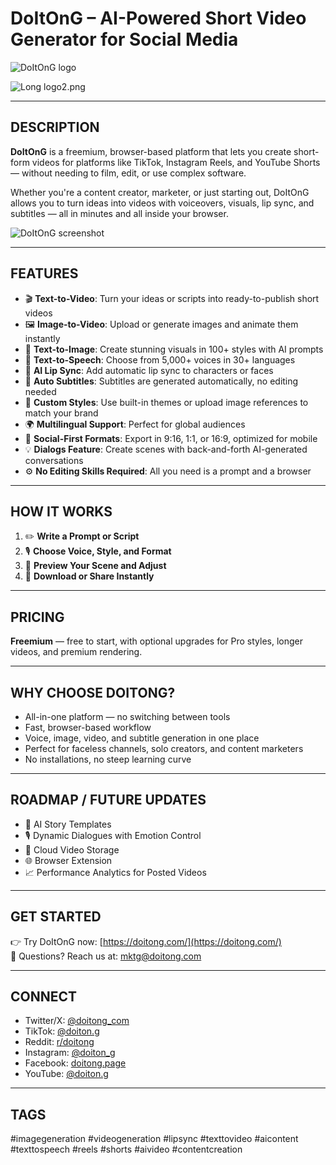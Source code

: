 # DoItOnG – AI-Powered Short Video Generator for Social Media

![DoItOnG logo](https://imagekit.io/tools/asset-public-link?detail=%7B%22name%22%3A%22Long%20logo2.png%22%2C%22type%22%3A%22image%2Fpng%22%2C%22signedurl_expire%22%3A%222028-05-04T07%3A12%3A36.334Z%22%2C%22signedUrl%22%3A%22https%3A%2F%2Fmedia-hosting.imagekit.io%2F658ff2d194394e10%2FLong%2520logo2.png%3FExpires%3D1841037156%26Key-Pair-Id%3DK2ZIVPTIP2VGHC%26Signature%3DNxQULkaWoD4W5IZKXYITUbgBsOatmKhwQagTSjOiT0AmqDB8hopE0eVgILFB4aKeRPa5z0WkiXP767Ye4IyVrKap8geBKBE9Klap7j-YGTMPxN9g5g8kilJzWVZLbUVGZ5y42UI1XAbJJ1OqraZkjKwVkeYQSF1O~LIBCHDlqO-sQ1XjdVYeGQuE6gZKbpi-QCXcrrASiKmPuVoLyWiGycO4ZbrNSVW6vB-VOCvIylxdRnxWkZzW8q3mnYcl5qNXSbCJ1ZJkcUK9o5cLoQg9BhFFrh2UsZJOVZ4~AuJrB-rPmrwnCENW0q3b1bEfhtpTGhk8udJvwyl9GPMjWKDDLQ__%22%7D)

![Long logo2.png](<https://media-hosting.imagekit.io/658ff2d194394e10/Long%20logo2.png?Expires=1841037156&Key-Pair-Id=K2ZIVPTIP2VGHC&Signature=NxQULkaWoD4W5IZKXYITUbgBsOatmKhwQagTSjOiT0AmqDB8hopE0eVgILFB4aKeRPa5z0WkiXP767Ye4IyVrKap8geBKBE9Klap7j-YGTMPxN9g5g8kilJzWVZLbUVGZ5y42UI1XAbJJ1OqraZkjKwVkeYQSF1O~LIBCHDlqO-sQ1XjdVYeGQuE6gZKbpi-QCXcrrASiKmPuVoLyWiGycO4ZbrNSVW6vB-VOCvIylxdRnxWkZzW8q3mnYcl5qNXSbCJ1ZJkcUK9o5cLoQg9BhFFrh2UsZJOVZ4~AuJrB-rPmrwnCENW0q3b1bEfhtpTGhk8udJvwyl9GPMjWKDDLQ__>)

---

## DESCRIPTION  
**DoItOnG** is a freemium, browser-based platform that lets you create short-form videos for platforms like TikTok, Instagram Reels, and YouTube Shorts — without needing to film, edit, or use complex software.

Whether you're a content creator, marketer, or just starting out, DoItOnG allows you to turn ideas into videos with voiceovers, visuals, lip sync, and subtitles — all in minutes and all inside your browser.

![DoItOnG screenshot](https://postimg.cc/f39Hvkcg)

---

## FEATURES  
- 🎬 **Text-to-Video**: Turn your ideas or scripts into ready-to-publish short videos  
- 🖼️ **Image-to-Video**: Upload or generate images and animate them instantly  
- 🧠 **Text-to-Image**: Create stunning visuals in 100+ styles with AI prompts  
- 🎤 **Text-to-Speech**: Choose from 5,000+ voices in 30+ languages  
- 👄 **AI Lip Sync**: Add automatic lip sync to characters or faces  
- 📝 **Auto Subtitles**: Subtitles are generated automatically, no editing needed  
- 🎨 **Custom Styles**: Use built-in themes or upload image references to match your brand  
- 🌍 **Multilingual Support**: Perfect for global audiences  
- 📱 **Social-First Formats**: Export in 9:16, 1:1, or 16:9, optimized for mobile  
- 💡 **Dialogs Feature**: Create scenes with back-and-forth AI-generated conversations  
- ⚙️ **No Editing Skills Required**: All you need is a prompt and a browser

---

## HOW IT WORKS  
1. ✏️ **Write a Prompt or Script**  
2. 🎙️ **Choose Voice, Style, and Format**  
3. 🧩 **Preview Your Scene and Adjust**  
4. 📲 **Download or Share Instantly**

---

## PRICING  
**Freemium** — free to start, with optional upgrades for Pro styles, longer videos, and premium rendering.

---

## WHY CHOOSE DOITONG?  
- All-in-one platform — no switching between tools  
- Fast, browser-based workflow  
- Voice, image, video, and subtitle generation in one place  
- Perfect for faceless channels, solo creators, and content marketers  
- No installations, no steep learning curve

---

## ROADMAP / FUTURE UPDATES  
- 🧠 AI Story Templates  
- 🎙️ Dynamic Dialogues with Emotion Control  
- 💾 Cloud Video Storage  
- 🌐 Browser Extension  
- 📈 Performance Analytics for Posted Videos

---

## GET STARTED  
👉 Try DoItOnG now: [https://doitong.com/](https://doitong.com/)  
📩 Questions? Reach us at: [mktg@doitong.com](mailto:mktg@doitong.com)

---

## CONNECT  
- Twitter/X: [@doitong_com](https://x.com/doitong_com)  
- TikTok: [@doiton.g](https://www.tiktok.com/@doiton.g)  
- Reddit: [r/doitong](https://www.reddit.com/r/doitong/)  
- Instagram: [@doiton_g](https://www.instagram.com/doiton_g/)  
- Facebook: [doitong.page](https://www.facebook.com/doitong.page/)  
- YouTube: [@doiton.g](https://www.youtube.com/@doiton.g)

---

## TAGS  
#imagegeneration #videogeneration #lipsync #texttovideo #aicontent #texttospeech #reels #shorts #aivideo #contentcreation

